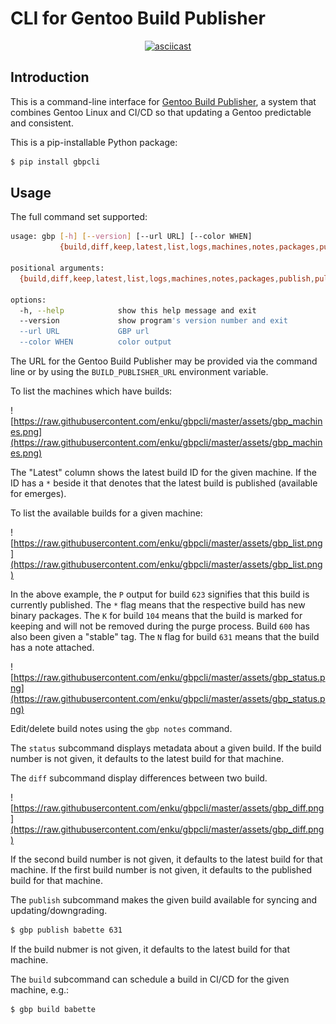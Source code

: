 # CLI for Gentoo Build Publisher

<div align="center">

[![asciicast](https://asciinema.org/a/8oqcjBoC6Miy2MJlqb8gm1UwY.svg)](https://asciinema.org/a/8oqcjBoC6Miy2MJlqb8gm1UwY)

</div>

## Introduction

This is a command-line interface for [Gentoo Build
Publisher](https://github.com/enku/gentoo-build-publisher), a system that
combines Gentoo Linux and CI/CD so that updating a Gentoo predictable and
consistent.

This is a pip-installable Python package:

```bash
$ pip install gbpcli
```

## Usage

The full command set supported:

```bash
usage: gbp [-h] [--version] [--url URL] [--color WHEN]
           {build,diff,keep,latest,list,logs,machines,notes,packages,publish,pull,status,tag} ...

positional arguments:
  {build,diff,keep,latest,list,logs,machines,notes,packages,publish,pull,status,tag}

options:
  -h, --help            show this help message and exit
  --version             show program's version number and exit
  --url URL             GBP url
  --color WHEN          color output
```

The URL for the Gentoo Build Publisher may be provided via the command line or
by using the `BUILD_PUBLISHER_URL` environment variable.

To list the machines which have builds:

![https://raw.githubusercontent.com/enku/gbpcli/master/assets/gbp_machines.png](https://raw.githubusercontent.com/enku/gbpcli/master/assets/gbp_machines.png)

The "Latest" column shows the latest build ID for the given machine. If the ID has a `*`
beside it that denotes that the latest build is published (available for emerges).

To list the available builds for a given machine:

![https://raw.githubusercontent.com/enku/gbpcli/master/assets/gbp_list.png](https://raw.githubusercontent.com/enku/gbpcli/master/assets/gbp_list.png)

In the above example, the `P` output for build `623` signifies that this build
is currently published.  The `*` flag means that the respective build has new
binary packages. The `K` for build `104` means that the build is marked for
keeping and will not be removed during the purge process. Build `600` has also
been given a "stable" tag.  The `N` flag for build `631` means that the build
has a note attached.

![https://raw.githubusercontent.com/enku/gbpcli/master/assets/gbp_status.png](https://raw.githubusercontent.com/enku/gbpcli/master/assets/gbp_status.png)

Edit/delete build notes using the `gbp notes` command.


The `status` subcommand displays metadata about a given build.  If the build
number is not given, it defaults to the latest build for that machine.

The `diff` subcommand display differences between two build.

![https://raw.githubusercontent.com/enku/gbpcli/master/assets/gbp_diff.png](https://raw.githubusercontent.com/enku/gbpcli/master/assets/gbp_diff.png)

If the second build number is not given, it defaults to the latest build for
that machine.  If the first build number is not given, it defaults to the
published build for that machine.

The `publish` subcommand makes the given build available for syncing and
updating/downgrading.

```bash
$ gbp publish babette 631
```

If the build nubmer is not given, it defaults to the latest build for that machine.

The `build` subcommand can schedule a build in CI/CD for the given machine,
e.g.:

```bash
$ gbp build babette
```
